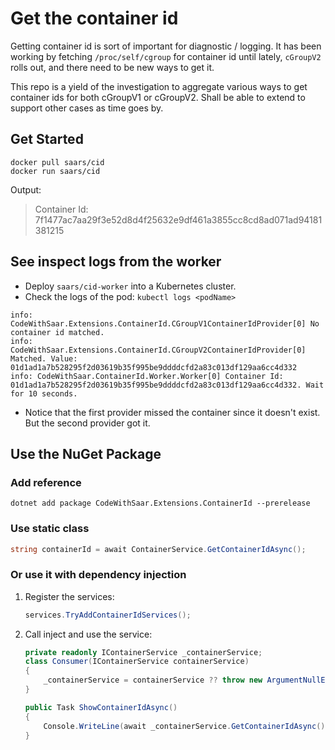 # Get the container id

Getting container id is sort of important for diagnostic / logging. It has been working by fetching `/proc/self/cgroup` for container id until lately, `cGroupV2` rolls out, and there need to be new ways to get it.

This repo is a yield of the investigation to aggregate various ways to get container ids for both cGroupV1 or cGroupV2. Shall be able to extend to support other cases as time goes by.

## Get Started

```shell
docker pull saars/cid
docker run saars/cid
```

Output:

> Container Id: 7f1477ac7aa29f3e52d8d4f25632e9df461a3855cc8cd8ad071ad94181381215

## See inspect logs from the worker

* Deploy `saars/cid-worker` into a Kubernetes cluster.
* Check the logs of the pod: `kubectl logs <podName>`

```shell
info: CodeWithSaar.Extensions.ContainerId.CGroupV1ContainerIdProvider[0] No container id matched.
info: CodeWithSaar.Extensions.ContainerId.CGroupV2ContainerIdProvider[0] Matched. Value: 01d1ad1a7b528295f2d03619b35f995be9ddddcfd2a83c013df129aa6cc4d332
info: CodeWithSaar.ContainerId.Worker.Worker[0] Container Id: 01d1ad1a7b528295f2d03619b35f995be9ddddcfd2a83c013df129aa6cc4d332. Wait for 10 seconds.
```

* Notice that the first provider missed the container since it doesn't exist. But the second provider got it.

## Use the NuGet Package

### Add reference
```
dotnet add package CodeWithSaar.Extensions.ContainerId --prerelease
```

### Use static class

```csharp
string containerId = await ContainerService.GetContainerIdAsync();
```

### Or use it with dependency injection

1. Register the services:

      ```csharp
      services.TryAddContainerIdServices();
      ```
1. Call inject and use the service:

      ```csharp
      private readonly IContainerService _containerService;
      class Consumer(IContainerService containerService)
      {
          _containerService = containerService ?? throw new ArgumentNullException(nameof(containerService));
      }

      public Task ShowContainerIdAsync()
      {
          Console.WriteLine(await _containerService.GetContainerIdAsync());
      }
      ```

